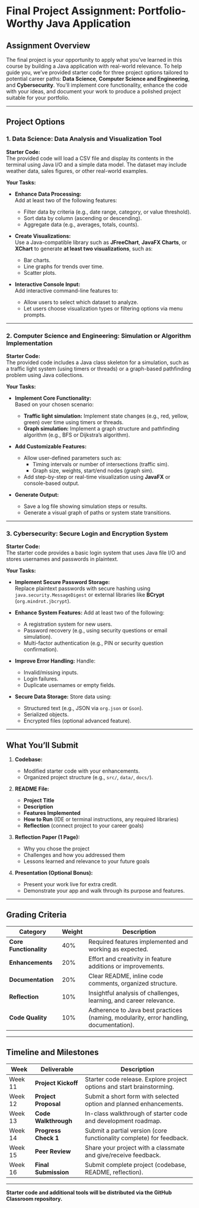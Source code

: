 # Final Project Assignment: Portfolio-Worthy Java Application

## Assignment Overview

The final project is your opportunity to apply what you’ve learned in this course by building a Java application with real-world relevance. To help guide you, we’ve provided starter code for three project options tailored to potential career paths: **Data Science**, **Computer Science and Engineering**, and **Cybersecurity**. You’ll implement core functionality, enhance the code with your ideas, and document your work to produce a polished project suitable for your portfolio.

---

## Project Options

### 1. Data Science: Data Analysis and Visualization Tool

**Starter Code:**  
The provided code will load a CSV file and display its contents in the terminal using Java I/O and a simple data model. The dataset may include weather data, sales figures, or other real-world examples.

**Your Tasks:**
- **Enhance Data Processing:**  
  Add at least two of the following features:
  - Filter data by criteria (e.g., date range, category, or value threshold).
  - Sort data by column (ascending or descending).
  - Aggregate data (e.g., averages, totals, counts).

- **Create Visualizations:**  
  Use a Java-compatible library such as **JFreeChart**, **JavaFX Charts**, or **XChart** to generate **at least two visualizations**, such as:
  - Bar charts.
  - Line graphs for trends over time.
  - Scatter plots.

- **Interactive Console Input:**  
  Add interactive command-line features to:
  - Allow users to select which dataset to analyze.
  - Let users choose visualization types or filtering options via menu prompts.

---

### 2. Computer Science and Engineering: Simulation or Algorithm Implementation

**Starter Code:**  
The provided code includes a Java class skeleton for a simulation, such as a traffic light system (using timers or threads) or a graph-based pathfinding problem using Java collections.

**Your Tasks:**
- **Implement Core Functionality:**  
  Based on your chosen scenario:
  - **Traffic light simulation:** Implement state changes (e.g., red, yellow, green) over time using timers or threads.
  - **Graph simulation:** Implement a graph structure and pathfinding algorithm (e.g., BFS or Dijkstra’s algorithm).

- **Add Customizable Features:**
  - Allow user-defined parameters such as:
    - Timing intervals or number of intersections (traffic sim).
    - Graph size, weights, start/end nodes (graph sim).
  - Add step-by-step or real-time visualization using **JavaFX** or console-based output.

- **Generate Output:**
  - Save a log file showing simulation steps or results.
  - Generate a visual graph of paths or system state transitions.

---

### 3. Cybersecurity: Secure Login and Encryption System

**Starter Code:**  
The starter code provides a basic login system that uses Java file I/O and stores usernames and passwords in plaintext.

**Your Tasks:**
- **Implement Secure Password Storage:**  
  Replace plaintext passwords with secure hashing using `java.security.MessageDigest` or external libraries like **BCrypt** (`org.mindrot.jbcrypt`).

- **Enhance System Features:**
  Add at least two of the following:
  - A registration system for new users.
  - Password recovery (e.g., using security questions or email simulation).
  - Multi-factor authentication (e.g., PIN or security question confirmation).

- **Improve Error Handling:**
  Handle:
  - Invalid/missing inputs.
  - Login failures.
  - Duplicate usernames or empty fields.

- **Secure Data Storage:**
  Store data using:
  - Structured text (e.g., JSON via `org.json` or `Gson`).
  - Serialized objects.
  - Encrypted files (optional advanced feature).

---

## What You’ll Submit

1. **Codebase:**
   - Modified starter code with your enhancements.
   - Organized project structure (e.g., `src/`, `data/`, `docs/`).

2. **README File:**
   - **Project Title**
   - **Description**
   - **Features Implemented**
   - **How to Run** (IDE or terminal instructions, any required libraries)
   - **Reflection** (connect project to your career goals)

3. **Reflection Paper (1 Page):**
   - Why you chose the project
   - Challenges and how you addressed them
   - Lessons learned and relevance to your future goals

4. **Presentation (Optional Bonus):**
   - Present your work live for extra credit.
   - Demonstrate your app and walk through its purpose and features.

---

## Grading Criteria

| **Category**              | **Weight** | **Description**                                                                                      |
|---------------------------|------------|------------------------------------------------------------------------------------------------------|
| **Core Functionality**    | 40%        | Required features implemented and working as expected.                                               |
| **Enhancements**          | 20%        | Effort and creativity in feature additions or improvements.                                          |
| **Documentation**         | 20%        | Clear README, inline code comments, organized structure.                                             |
| **Reflection**            | 10%        | Insightful analysis of challenges, learning, and career relevance.                                   |
| **Code Quality**          | 10%        | Adherence to Java best practices (naming, modularity, error handling, documentation).                |

---

## Timeline and Milestones

| **Week** | **Deliverable**                    | **Description**                                                                                   |
|----------|------------------------------------|---------------------------------------------------------------------------------------------------|
| Week 11  | **Project Kickoff**                | Starter code release. Explore project options and start brainstorming.                           |
| Week 12  | **Project Proposal**               | Submit a short form with selected option and planned enhancements.                                |
| Week 13  | **Code Walkthrough**               | In-class walkthrough of starter code and development roadmap.                                     |
| Week 14  | **Progress Check 1**               | Submit a partial version (core functionality complete) for feedback.                             |
| Week 15  | **Peer Review**                    | Share your project with a classmate and give/receive feedback.                                   |
| Week 16  | **Final Submission**               | Submit complete project (codebase, README, reflection).                                          |

---

**Starter code and additional tools will be distributed via the GitHub Classroom repository.**
